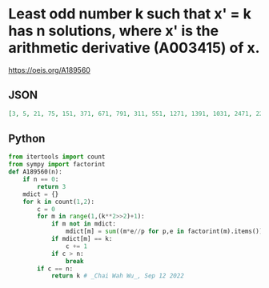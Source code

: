 # Least odd number k such that x' \= k has n solutions, where x' is the arithmetic derivative \(A003415\) of x\.
https://oeis.org/A189560
## JSON
```JSON
[3, 5, 21, 75, 151, 371, 671, 791, 311, 551, 1271, 1391, 1031, 2471, 2231, 4271, 1991, 3191, 5351, 7871, 7751, 7031, 8951, 8711, 11831, 5591, 19631, 10391, 15791, 20711, 30071, 17111, 30551, 27191, 40031, 31391, 52631, 49271, 35591, 42311, 50951, 92231]
```
## Python
```Python
from itertools import count
from sympy import factorint
def A189560(n):
    if n == 0:
        return 3
    mdict = {}
    for k in count(1,2):
        c = 0
        for m in range(1,(k**2>>2)+1):
            if m not in mdict:
                mdict[m] = sum((m*e//p for p,e in factorint(m).items()))
            if mdict[m] == k:
                c += 1
            if c > n:
                break
        if c == n:
            return k # _Chai Wah Wu_, Sep 12 2022
```
